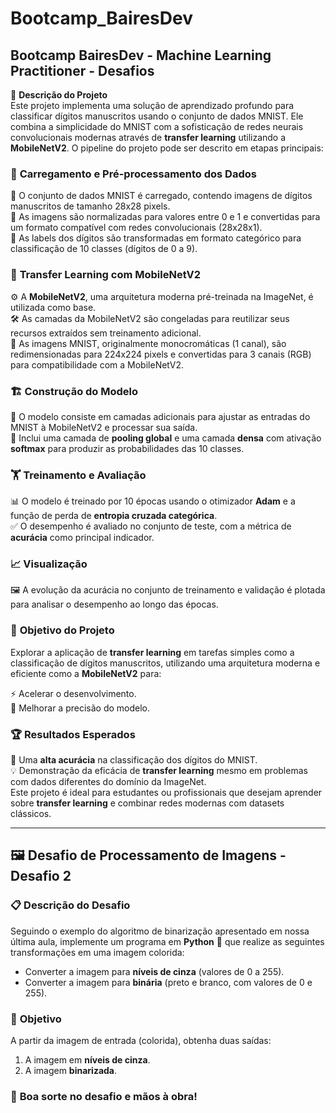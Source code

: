 # Bootcamp_BairesDev

## Bootcamp BairesDev - Machine Learning Practitioner - Desafios

🚀 **Descrição do Projeto**  
Este projeto implementa uma solução de aprendizado profundo para classificar dígitos manuscritos usando o conjunto de dados MNIST. Ele combina a simplicidade do MNIST com a sofisticação de redes neurais convolucionais modernas através de **transfer learning** utilizando a **MobileNetV2**. O pipeline do projeto pode ser descrito em etapas principais:

### 📂 **Carregamento e Pré-processamento dos Dados**
🔹 O conjunto de dados MNIST é carregado, contendo imagens de dígitos manuscritos de tamanho 28x28 pixels.  
🔹 As imagens são normalizadas para valores entre 0 e 1 e convertidas para um formato compatível com redes convolucionais (28x28x1).  
🔹 As labels dos dígitos são transformadas em formato categórico para classificação de 10 classes (dígitos de 0 a 9).

### 🧠 **Transfer Learning com MobileNetV2**
⚙️ A **MobileNetV2**, uma arquitetura moderna pré-treinada na ImageNet, é utilizada como base.  
🛠️ As camadas da MobileNetV2 são congeladas para reutilizar seus recursos extraídos sem treinamento adicional.  
🎨 As imagens MNIST, originalmente monocromáticas (1 canal), são redimensionadas para 224x224 pixels e convertidas para 3 canais (RGB) para compatibilidade com a MobileNetV2.

### 🏗️ **Construção do Modelo**
🔧 O modelo consiste em camadas adicionais para ajustar as entradas do MNIST à MobileNetV2 e processar sua saída.  
🔗 Inclui uma camada de **pooling global** e uma camada **densa** com ativação **softmax** para produzir as probabilidades das 10 classes.

### 🏋️ **Treinamento e Avaliação**
📊 O modelo é treinado por 10 épocas usando o otimizador **Adam** e a função de perda de **entropia cruzada categórica**.  
✅ O desempenho é avaliado no conjunto de teste, com a métrica de **acurácia** como principal indicador.

### 📈 **Visualização**
🖼️ A evolução da acurácia no conjunto de treinamento e validação é plotada para analisar o desempenho ao longo das épocas.

### 🎯 **Objetivo do Projeto**
Explorar a aplicação de **transfer learning** em tarefas simples como a classificação de dígitos manuscritos, utilizando uma arquitetura moderna e eficiente como a **MobileNetV2** para:

⚡ Acelerar o desenvolvimento.  
🎯 Melhorar a precisão do modelo.

### 🏆 **Resultados Esperados**
🎉 Uma **alta acurácia** na classificação dos dígitos do MNIST.  
💡 Demonstração da eficácia de **transfer learning** mesmo em problemas com dados diferentes do domínio da ImageNet.  
Este projeto é ideal para estudantes ou profissionais que desejam aprender sobre **transfer learning** e combinar redes modernas com datasets clássicos.

---

## 🖼️ **Desafio de Processamento de Imagens - Desafio 2**

### 📋 **Descrição do Desafio**

Seguindo o exemplo do algoritmo de binarização apresentado em nossa última aula, implemente um programa em **Python** 🐍 que realize as seguintes transformações em uma imagem colorida:

- Converter a imagem para **níveis de cinza** (valores de 0 a 255).
- Converter a imagem para **binária** (preto e branco, com valores de 0 e 255).

### 🎯 **Objetivo**

A partir da imagem de entrada (colorida), obtenha duas saídas:

1. A imagem em **níveis de cinza**.
2. A imagem **binarizada**.

### 🚀 **Boa sorte no desafio e mãos à obra!**
